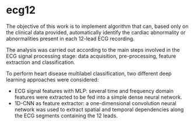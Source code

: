 # ecg12

The objective of this work is to implement algorithm that can, based only on the clinical data provided, automatically identify the cardiac abnormality or abnormalities present in each 12-lead ECG recording.

The analysis was carried out according to the main steps involved in the ECG signal processing stage: data acquisition, pre-processing, feature extraction and classification.

To perform heart disease multilabel classification, two different deep learning approaches were considered:
- ECG signal features with MLP: several time and frequency domain features were extracted to be fed into a simple dense neural network.
- 1D-CNN as feature extractor: a one-dimensional convolution neural network was used to extract spatial and temporal dependencies along the ECG segments containing the 12 leads.
